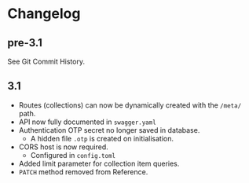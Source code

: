 # Changelog

## pre-3.1

See Git Commit History.

## 3.1

- Routes (collections) can now be dynamically created with the `/meta/` path.
- API now fully documented in `swagger.yaml`
- Authentication OTP secret no longer saved in database.
    - A hidden file `.otp` is created on initialisation.
- CORS host is now required.
    - Configured in `config.toml`
- Added limit parameter for collection item queries.
- `PATCH` method removed from Reference.